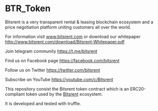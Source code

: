 # BTR_Token

Bitsrent is a very transparent rental & leasing blockchain ecosystem and a price negotiation platform uniting customers all over the world.

For information
visit www.bitsrent.com 
or download our whitepaper 
http://www.bitsrent.com/download/Bitsrent-Whitepaper.pdf

Join telegram community https://t.me/bitsrent

Find us on Facebook page https://facebook.com/bitsrent

Follow us on Twitter https://twitter.com/bitsrent

Subscribe on YouTube https://youtube.com/c/Bitsrent

This repository consist the Bitsrent token contract which is an ERC20-compliant token used by the [Bitsrent](https://bitsrent.com/) ecosystem.

It is developed and tested with truffle.


